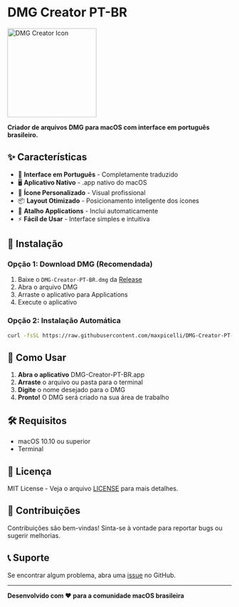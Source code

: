 # DMG Creator PT-BR

<img src="https://github.com/user-attachments/assets/03f8fa84-6d56-453d-b5dd-4c8adea01644" width="200" alt="DMG Creator Icon">

**Criador de arquivos DMG para macOS com interface em português brasileiro.**

## ✨ Características

- 🎯 **Interface em Português** - Completamente traduzido
- 🖥️ **Aplicativo Nativo** - .app nativo do macOS  
- 🎨 **Ícone Personalizado** - Visual profissional
- 📦 **Layout Otimizado** - Posicionamento inteligente dos ícones
- 🔗 **Atalho Applications** - Inclui automaticamente
- ⚡ **Fácil de Usar** - Interface simples e intuitiva

## 🚀 Instalação

### **Opção 1: Download DMG (Recomendada)**
1. Baixe o `DMG-Creator-PT-BR.dmg` da [Release](https://github.com/maxpicelli/DMG-Creator-PT-BR/releases)
2. Abra o arquivo DMG
3. Arraste o aplicativo para Applications
4. Execute o aplicativo

### **Opção 2: Instalação Automática**
```bash
curl -fsSL https://raw.githubusercontent.com/maxpicelli/DMG-Creator-PT-BR/main/setup.sh | bash
```

## 📱 Como Usar

1. **Abra o aplicativo** DMG-Creator-PT-BR.app
2. **Arraste** o arquivo ou pasta para o terminal
3. **Digite** o nome desejado para o DMG
4. **Pronto!** O DMG será criado na sua área de trabalho

## 🛠️ Requisitos

- macOS 10.10 ou superior
- Terminal

## 📄 Licença

MIT License - Veja o arquivo [LICENSE](LICENSE) para mais detalhes.

## 🤝 Contribuições

Contribuições são bem-vindas! Sinta-se à vontade para reportar bugs ou sugerir melhorias.

## 📞 Suporte

Se encontrar algum problema, abra uma [issue](https://github.com/maxpicelli/DMG-Creator-PT-BR/issues) no GitHub.

---

**Desenvolvido com ❤️ para a comunidade macOS brasileira**